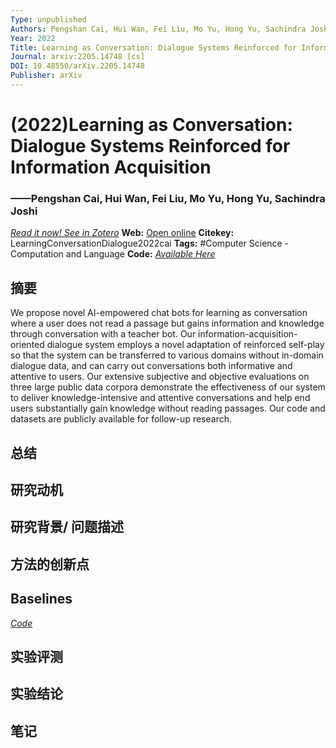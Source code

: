 ```yaml
---
Type: unpublished
Authors: Pengshan Cai, Hui Wan, Fei Liu, Mo Yu, Hong Yu, Sachindra Joshi
Year: 2022
Title: Learning as Conversation: Dialogue Systems Reinforced for Information Acquisition
Journal: arxiv:2205.14748 [cs]
DOI: 10.48550/arXiv.2205.14748
Publisher: arXiv
---
```


#  (2022)Learning as Conversation: Dialogue Systems Reinforced for Information Acquisition
###                  ——Pengshan Cai, Hui Wan, Fei Liu, Mo Yu, Hong Yu, Sachindra Joshi
[*Read it now! See in Zotero*](zotero://select/items/@LearningConversationDialogue2022cai)
**Web:** [Open online](http://arxiv.org/abs/2205.14748)
**Citekey:** LearningConversationDialogue2022cai
**Tags:** #Computer Science - Computation and Language
**Code:** [*Available Here*]()


## 摘要
We propose novel AI-empowered chat bots for learning as conversation where a user does not read a passage but gains information and knowledge through conversation with a teacher bot. Our information-acquisition-oriented dialogue system employs a novel adaptation of reinforced self-play so that the system can be transferred to various domains without in-domain dialogue data, and can carry out conversations both informative and attentive to users. Our extensive subjective and objective evaluations on three large public data corpora demonstrate the effectiveness of our system to deliver knowledge-intensive and attentive conversations and help end users substantially gain knowledge without reading passages. Our code and datasets are publicly available for follow-up research.

## 总结

  
## 研究动机


## 研究背景/ 问题描述


## 方法的创新点


## Baselines
[]()       [*Code*]()
> 

## 实验评测


## 实验结论


## 笔记
